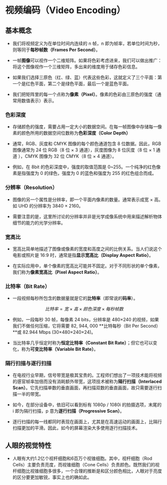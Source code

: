 # 视频编码（Video Encoding）

## 基本概念
- 我们将视频定义为在单位时间内连续的 n 帧，n 即为帧率，若单位时间为秒，则等同于**每秒帧数（Frames Per Second）**。

- 一帧**图像**可以视作一个二维矩阵。如果将色彩考虑进来，我们可以做出推广：将这个图像视作一个三维矩阵，多出来的维度用于储存色彩信息。

- 如果我们选择三原色（红、绿、蓝）代表这些色彩，这就定义了三个平面：第一个是红色平面，第二个是绿色平面，最后一个是蓝色平面。

- 我们把矩阵里的每一个点称为**像素（Pixel）**。像素的色彩由三原色的强度（通常用数值表示）表示。

### 色彩深度
- 存储颜色的强度，需要占用一定大小的数据空间。在每一帧图像中存储每一像素的颜色所用的数据空间位数称为**色彩深度（Color Depth）**

- 通常，RGB、灰度和 CMYK 图像的每个颜色通道包含 8 位数据。因此，RGB 图像通常为 24 位 RGB（8 位 × 3 通道），灰度图像为 8 位灰度（8 位 × 1 通道 ），CMYK 图像为 32 位 CMYK（8 位 × 4 通道）。

- 例如，在 8bit 的色彩深度中，强度的取值范围是 0~255。一个纯净的红色像素是指强度为 0 的绿色，强度为 0 的蓝色和强度为 255 的红色组合而成。

### 分辨率（Resolution）
- 图像的另一个属性是分辨率，即一个平面内像素的数量。通常表示成宽 × 高。如 UHD 的分辨率为 3840 × 2160。

- 需要注意的是，这里所讨论的分辨率并非是光学成像系统中用来描述解析物体细节的能力的光学分辨率。

### 宽高比
- 宽高比简单地描述了图像或像素的宽度和高度之间的比例关系。当人们说这个电影或照片是 16:9 时，通常是指**显示宽高比（Display Aspect Ratio）**。

- 在实际应用中，单个像素的宽高比可能并不固定。对于不同形状的单个像素，我们称为**像素宽高比（Pixel Aspect Ratio）**。

### 比特率（Bit Rate）
- 一段视频每秒所包含的数据量就是它的**比特率**（即常说的**码率**）。

$$
比特率 = 宽 × 高 × 颜色深度 × 每秒帧数
$$

- 例如，一段每秒 30 帧，每像素 24 bits，分辨率是 480×240 的视频，如果我们不做任何压缩，它将需要 82, 944, 000 **比特每秒（Bit Per Second）**或 82.944 Mbps (30×480×240×24)。

- 当比特率几乎恒定时称为**恒定比特率（Constant Bit Rate）**；但它也可以变化，称为**可变比特率（Variable Bit Rate）**。

### 隔行扫描与逐行扫描
- 在电视行业早期，信号带宽是极其宝贵的。工程师们想出了一项技术能将视频的感官帧率加倍而没有消耗额外带宽，这项技术被称为**隔行扫描（Interlaced Scan）**。它先扫描单数的垂直画面，再扫描双数的垂直画面，故只需要逐行扫描一半的带宽。

- 如今，在部分设备中，依旧可以看到标有 1080p / 1080i 的拍摄选项，末尾的 i 即为隔行扫描，p 意为**逐行扫描（Progressive Scan）**。

- 逐行扫描的每一线都同时表现在画面上，尤其是在高速运动的画面上，比隔行扫描更加的平滑。因此，如今的屏幕渲染大多使用逐行扫描技术。

## 人眼的视觉特性
- 人眼有大约1.2亿个视杆细胞和6百万个视锥细胞。其中，视杆细胞（Rod Cells）主要负责亮度，而视锥细胞（Cone Cells）负责颜色。既然我们的视杆细胞比视锥细胞多很多，一个合理的推断是和区分颜色相比，人眼对于亮度的区分要更加敏锐，事实上也的确如此。
